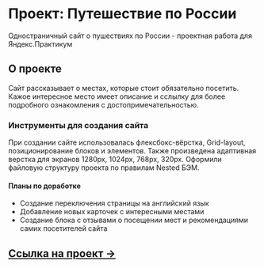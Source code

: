 # Проект: Путешествие по России
Одностраничный сайт о пушествиях по России - проектная работа для Яндекс.Практикум

## О проекте
Сайт рассказывает о местах, которые стоит обязательно посетить. Кажое интересное место имеет описание и сслылку для более подробного ознакомления с достопримечательностью.

### Инструменты для создания сайта
При создании сайте использовалась флексбокс-вёрстка, Grid-layout, позиционирование блоков и элементов. Также произведена адаптивная верстка для экранов 1280px, 1024px, 768px, 320px. Оформили файловую структуру проекта по правилам Nested БЭМ.

#### Планы по доработке
* Создание переключения страницы на английский язык
* Добавление новых карточек с интересными местами
* Создание блока с отзывами о посещении мест и рекомендациями самих посетителей сайта

## [Ссылка на проект &rarr;](https://github.com/KrisAnakhova/russian-travel.git)
